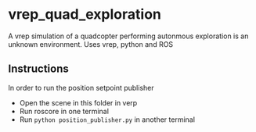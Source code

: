# vrep_quad_exploration
A vrep simulation of a quadcopter performing autonmous exploration is an unknown environment. Uses vrep, python and ROS

## Instructions
In order to run the position setpoint publisher
* Open the scene in this folder in verp
* Run roscore in one terminal
* Run `python position_publisher.py` in another terminal
